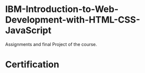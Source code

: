 # IBM-Introduction-to-Web-Development-with-HTML-CSS-JavaScript
Assignments and final Project of the course.
# Certification
